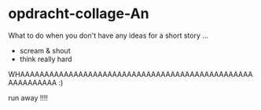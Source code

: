 # opdracht-collage-An
What to do when you don't have any ideas for a short story ...
- scream & shout
- think really hard

WHAAAAAAAAAAAAAAAAAAAAAAAAAAAAAAAAAAAAAAAAAAAAAAAAAAAAAAAAAA :)

run away !!!!
